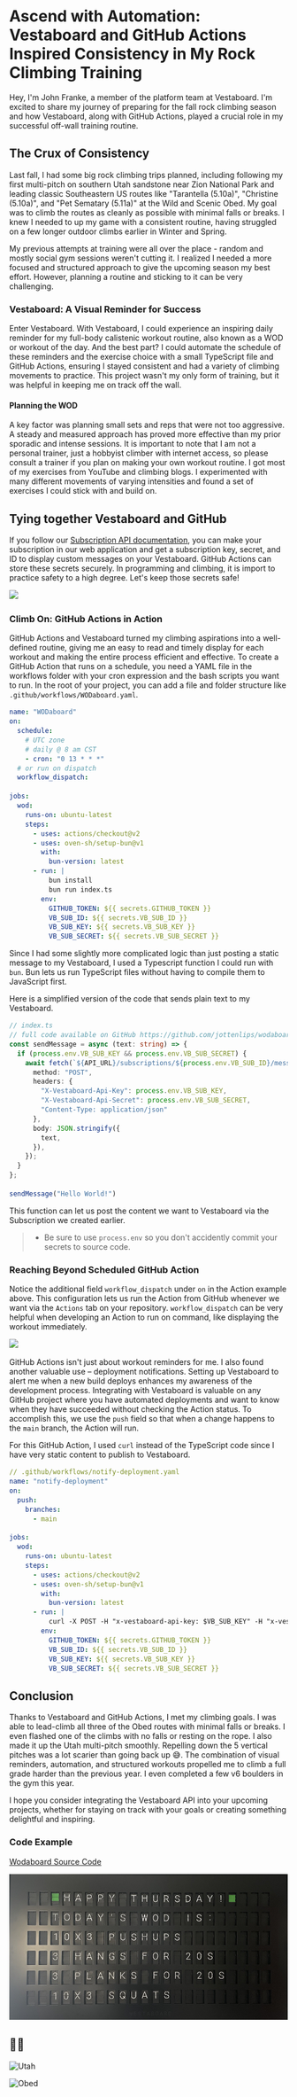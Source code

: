 # Ascend with Automation: Vestaboard and GitHub Actions Inspired Consistency in My Rock Climbing Training

Hey, I'm John Franke, a member of the platform team at Vestaboard. I'm excited to share my journey of preparing for the fall rock climbing season and how Vestaboard, along with GitHub Actions, played a crucial role in my successful off-wall training routine.

## The Crux of Consistency

Last fall, I had some big rock climbing trips planned, including following my first multi-pitch on southern Utah sandstone near Zion National Park and leading classic Southeastern US routes like "Tarantella (5.10a)", "Christine (5.10a)", and "Pet Sematary (5.11a)" at the Wild and Scenic Obed. My goal was to climb the routes as cleanly as possible with minimal falls or breaks. I knew I needed to up my game with a consistent routine, having struggled on a few longer outdoor climbs earlier in Winter and Spring. 

My previous attempts at training were all over the place - random and mostly social gym sessions weren't cutting it. I realized I needed a more focused and structured approach to give the upcoming season my best effort. However, planning a routine and sticking to it can be very challenging.

### Vestaboard: A Visual Reminder for Success

Enter Vestaboard. With Vestaboard, I could experience an inspiring daily reminder for my full-body calistenic workout routine, also known as a WOD or workout of the day. And the best part? I could automate the schedule of these reminders and the exercise choice with a small TypeScript file and GitHub Actions, ensuring I stayed consistent and had a variety of climbing movements to practice. This project wasn't my only form of training, but it was helpful in keeping me on track off the wall. 

#### Planning the WOD

A key factor was planning small sets and reps that were not too aggressive. A steady and measured approach has proved more effective than my prior sporadic and intense sessions. It is important to note that I am not a personal trainer, just a hobbyist climber with internet access, so please consult a trainer if you plan on making your own workout routine. I got most of my exercises from YouTube and climbing blogs. I experimented with many different movements of varying intensities and found a set of exercises I could stick with and build on.

## Tying together Vestaboard and GitHub

If you follow our [Subscription API documentation](https://docs.vestaboard.com/docs/subscription-api/introduction), you can make your subscription in our web application and get a subscription key, secret, and ID to display custom messages on your Vestaboard. GitHub Actions can store these secrets securely. In programming and climbing, it is import to practice safety to a high degree. Let's keep those secrets safe!

![](/img/githubsecretsui.png)


### Climb On: GitHub Actions in Action

GitHub Actions and Vestaboard turned my climbing aspirations into a well-defined routine, giving me an easy to read and timely display for each workout and making the entire process efficient and effective. To create a GitHub Action that runs on a schedule, you need a YAML file in the workflows folder with your cron expression and the bash scripts you want to run. In the root of your project, you can add a file and folder structure like `.github/workflows/WODaboard.yaml`.

```yaml
name: "WODaboard"
on:
  schedule:
    # UTC zone
    # daily @ 8 am CST
    - cron: "0 13 * * *"
  # or run on dispatch
  workflow_dispatch:

jobs:
  wod:
    runs-on: ubuntu-latest
    steps:
      - uses: actions/checkout@v2
      - uses: oven-sh/setup-bun@v1
        with:
          bun-version: latest
      - run: |
          bun install
          bun run index.ts
        env:
          GITHUB_TOKEN: ${{ secrets.GITHUB_TOKEN }}
          VB_SUB_ID: ${{ secrets.VB_SUB_ID }}
          VB_SUB_KEY: ${{ secrets.VB_SUB_KEY }}
          VB_SUB_SECRET: ${{ secrets.VB_SUB_SECRET }}
```

Since I had some slightly more complicated logic than just posting a static message to my Vestaboard, I used a Typescript function I could run with `bun`. Bun lets us run TypeScript files without having to compile them to JavaScript first.

Here is a simplified version of the code that sends plain text to my Vestaboard.

```typescript
// index.ts
// full code available on GitHub https://github.com/jottenlips/wodaboard
const sendMessage = async (text: string) => {
  if (process.env.VB_SUB_KEY && process.env.VB_SUB_SECRET) {
    await fetch(`${API_URL}/subscriptions/${process.env.VB_SUB_ID}/message`, {
      method: "POST",
      headers: {
        "X-Vestaboard-Api-Key": process.env.VB_SUB_KEY,
        "X-Vestaboard-Api-Secret": process.env.VB_SUB_SECRET,
        "Content-Type: application/json"
      },
      body: JSON.stringify({
        text,
      }),
    });
  }
};

sendMessage("Hello World!")
```

This function can let us post the content we want to Vestaboard via the Subscription we created earlier.
>- Be sure to use `process.env` so you don't accidently commit your secrets to source code.

### Reaching Beyond Scheduled GitHub Action

Notice the additional field `workflow_dispatch` under `on` in the Action example above. This configuration lets us run the Action from GitHub whenever we want via the `Actions` tab on your repository. `workflow_dispatch` can be very helpful when developing an Action to run on command, like displaying the workout immediately.

![](/img/githubworkflowdispatchui.png)

GitHub Actions isn't just about workout reminders for me. I also found another valuable use – deployment notifications. Setting up Vestaboard to alert me when a new build deploys enhances my awareness of the development process. Integrating with Vestaboard is valuable on any GitHub project where you have automated deployments and want to know when they have succeeded without checking the Action status. To accomplish this, we use the `push` field so that when a change happens to the `main` branch, the Action will run.

For this GitHub Action, I used `curl` instead of the TypeScript code since I have very static content to publish to Vestaboard.

```yaml
// .github/workflows/notify-deployment.yaml
name: "notify-deployment"
on:
  push:
    branches:
      - main
      
jobs:
  wod:
    runs-on: ubuntu-latest
    steps:
      - uses: actions/checkout@v2
      - uses: oven-sh/setup-bun@v1
        with:
          bun-version: latest
      - run: |
          curl -X POST -H "x-vestaboard-api-key: $VB_SUB_KEY" -H "x-vestaboard-api-secret: $VB_SUB_SECRET" -H "Content-Type: application/json" -d '{"text": "{64} New Wodaboard Deployment! {64}"}'  https://subscriptions.vestaboard.com/subscriptions/$VB_SUB_ID/message  
        env:
          GITHUB_TOKEN: ${{ secrets.GITHUB_TOKEN }}
          VB_SUB_ID: ${{ secrets.VB_SUB_ID }}
          VB_SUB_KEY: ${{ secrets.VB_SUB_KEY }}
          VB_SUB_SECRET: ${{ secrets.VB_SUB_SECRET }}
```

## Conclusion

Thanks to Vestaboard and GitHub Actions, I met my climbing goals. I was able to lead-climb all three of the Obed routes with minimal falls or breaks. I even flashed one of the climbs with no falls or resting on the rope. I also made it up the Utah multi-pitch smoothly. Repelling down the 5 vertical pitches was a lot scarier than going back up 😅. The combination of visual reminders, automation, and structured workouts propelled me to climb a full grade harder than the previous year. I even completed a few v6 boulders in the gym this year. 

I hope you consider integrating the Vestaboard API into your upcoming projects, whether for staying on track with your goals or creating something delightful and inspiring.

### Code Example

[Wodaboard Source Code](https://github.com/jottenlips/wodaboard)

![WOD](https://github.com/jottenlips/wodaboard/raw/main/IMG_5189.jpg)

## 🧗‍♂️

![Utah](https://mountainproject.com/assets/photos/climb/125253956_medium_1699029918.jpg?cache=1699029923)

![Obed](https://mountainproject.com/assets/photos/climb/125347910_medium_1700256013.jpg?cache=1700504184)
